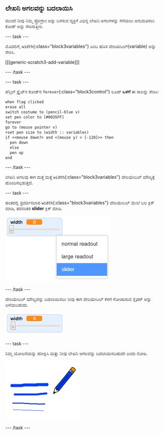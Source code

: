 ## ಲೇಖನಿ ಅಗಲವನ್ನು ಬದಲಾಯಿಸಿ

ಮುಂದೆ ನೀವು ನಿಮ್ಮ ಪ್ರೋಗ್ರಾಂ ಅನ್ನು ಬಳಸುವ ವ್ಯಕ್ತಿಗೆ ವಿಭಿನ್ನ ಲೇಖನಿ ಅಗಲಗಳನ್ನು ಸೆಳೆಯಲು ಅನುಮತಿಸಲು ಕೋಡ್ ಅನ್ನು ಸೇರಿಸುತ್ತೀರಿ.

--- task ---

ಮೊದಲಿಗೆ, `width`{:class="block3variables"} ಎಂಬ ಹೊಸ ವೇರಿಯಬಲ್(variable) ಅನ್ನು ಸೇರಿಸಿ.

[[[generic-scratch3-add-variable]]]

--- /task ---

--- task ---

ಪೆನ್ಸಿಲ್ ಸ್ಪ್ರೈಟ್‌ನ ಕೋಡ್‌ನ `forever`{:class="block3control"} ಲೂಪ್ **ಒಳಗೆ** ಈ ಸಾಲನ್ನು ಸೇರಿಸಿ:

```blocks3
when flag clicked
erase all
switch costume to (pencil-blue v)
set pen color to [#0035FF]
forever
go to (mouse pointer v)
+set pen size to (width :: variables)
if <<mouse down?> and <(mouse y) > [-120]>> then 
  pen down
  else
  pen up
end
```

--- /task ---

ಲೇಖನಿ ಅಗಲವು ಈಗ ಮತ್ತೆ ಮತ್ತೆ `width`{:class="block3variables"} ವೇರಿಯೇಬಲ್ ಮೌಲ್ಯಕ್ಕೆ ಹೊಂದಿಸಲ್ಪಡುತ್ತದೆ.

--- task ---

ಹಂತದಲ್ಲಿ ಪ್ರದರ್ಶಿಸಲಾದ `width`{:class="block3variables"} ವೇರಿಯೇಬಲ್ ಮೇಲೆ ಬಲ ಕ್ಲಿಕ್ ಮಾಡಿ, ತದನಂತರ **slider** ಕ್ಲಿಕ್ ಮಾಡಿ.

![screenshot](images/paint-slider.png)

--- /task ---

ವೇರಿಯೇಬಲ್ ಮೌಲ್ಯವನ್ನು ಬದಲಾಯಿಸಲು ನೀವು ಈಗ ವೇರಿಯೇಬಲ್ ಕೆಳಗೆ ಗೋಚರಿಸುವ ಸ್ಲೈಡರ್ ಅನ್ನು ಎಳೆಯಬಹುದು.

![screenshot](images/paint-slider-change.png)

--- task ---

ನಿಮ್ಮ ಯೋಜನೆಯನ್ನು ಪರೀಕ್ಷಿಸಿ ಮತ್ತು ನೀವು ಲೇಖನಿ ಅಗಲವನ್ನು ಬದಲಾಯಿಸಬಹುದೇ ಎಂದು ನೋಡಿ.

![screenshot](images/paint-width-test.png)

--- /task ---